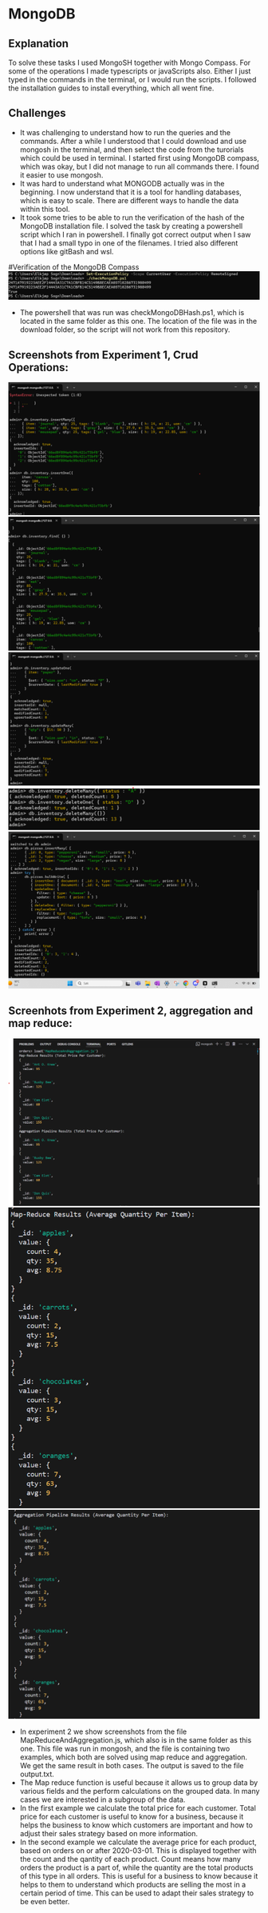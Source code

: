 # MongoDB 

## Explanation
To solve these tasks I used MongoSH together with Mongo Compass. For some of the operations I made typescripts or javaScripts also. Either I just typed in the commands in the terminal, or I would run the scripts. I followed the installation guides to install everything, which all went fine.

## Challenges
* It was challenging to understand how to run the queries and the commands. After a while I understood that I could download and use mongosh in the terminal, and then select the code from the turorials which could be used in terminal. I started first using MongoDB compass, which was okay, but I did not manage to run all commands there. I found it easier to use mongosh.
* It was hard to understand what MONGODB actually was in the beginning. I now understand that it is a tool for handling databases, which is easy to scale. There are different ways to handle the data within this tool.
* It took some tries to be able to run the verification of the hash of the MongoDB installation file. I solved the task by creating a powershell script which I ran in powershell. I finally got correct output when I saw that I had a small typo in one of the filenames. I tried also different options like gitBash and wsl. 


#Verification of the MongoDB Compass
![Image 0](./Pictures/HashVerification.png)
* The powershell that was run was checkMongoDBHash.ps1, which is located in the same folder as this one. The location of the file was in the download folder, so the script will not work from this repository. 

## Screenshots from Experiment 1, Crud Operations:

![Image 1](./Pictures/Insert_many.png)
![Image 2](./Pictures/Find_function.png)
![Image 3](./Pictures/Update_many.png)
![Image 4](./Pictures/Delete_many.png)
![Image 5](./Pictures/bulk_write.png)

## Screenhots from Experiment 2, aggregation and map reduce: 
![Image 7](./Pictures/Map_reduce_and_aggregation_pipeline.png)
![Image 8](./Pictures/Map_reduce_average.png)
![Image 9](./Pictures/Average_Aggregation_pipeline.png)


* In experiment 2 we show screenshots from the file MapReduceAndAggregation.js, which also is in the same folder as this one. This file was run in mongosh, and the file is containing two examples, which both are solved using map reduce and aggregation. We get the same result in both cases. The output is saved to the file output.txt. 
* The Map reduce function is useful because it allows us to group data by various fields and the perform calculations on the grouped data. In many cases we are interested in a subgroup of the data. 
* In the first example we calculate the total price for each customer. Total price for each customer is useful to know for a business, because it helps the business to know which customers are important and how to adjust their sales strategy based on more information.
* In the second example we calculate the average price for each product, based on orders on or after 2020-03-01. This is displayed together with the count and the qantity of each product. Count means how many orders the product is a part of, while the quantity are the total products of this type in all orders. This is useful for a business to know because it helps to them to understand which products are selling the most in a certain period of time. This can be used to adapt their sales strategy to be even better.     